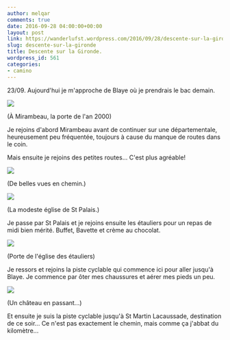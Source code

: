 ```yaml
---
author: melqar
comments: true
date: 2016-09-28 04:00:00+00:00
layout: post
link: https://wanderlufst.wordpress.com/2016/09/28/descente-sur-la-gironde/
slug: descente-sur-la-gironde
title: Descente sur la Gironde.
wordpress_id: 561
categories:
- camino
---
```


23/09. Aujourd'hui je m'approche de Blaye où je prendrais le bac demain.

[![](http://wanderlufst.files.wordpress.com/2016/09/wp-image-1430621903jpg.jpg)](http://wanderlufst.files.wordpress.com/2016/09/wp-image-1430621903jpg.jpg)

(À Mirambeau, la porte de l'an 2000)

Je rejoins d'abord Mirambeau avant de continuer sur une départementale, heureusement peu fréquentée, toujours à cause du manque de routes dans le coin.

Mais ensuite je rejoins des petites routes... C'est plus agréable!

[![](http://wanderlufst.files.wordpress.com/2016/09/wp-image-36136455jpg.jpg)](http://wanderlufst.files.wordpress.com/2016/09/wp-image-36136455jpg.jpg)

(De belles vues en chemin.)

[![](http://wanderlufst.files.wordpress.com/2016/09/wp-image-1349462075jpg.jpg)](http://wanderlufst.files.wordpress.com/2016/09/wp-image-1349462075jpg.jpg)

(La modeste église de St Palais.)

Je passe par St Palais et je rejoins ensuite les étauliers pour un repas de midi bien mérité. Buffet, Bavette et crème au chocolat.

[![](http://wanderlufst.files.wordpress.com/2016/09/wp-image-490976493jpg.jpg)](http://wanderlufst.files.wordpress.com/2016/09/wp-image-490976493jpg.jpg)

(Porte de l'église des étauliers)

Je ressors et rejoins la piste cyclable qui commence ici pour aller jusqu'à Blaye. Je commence par ôter mes chaussures et aérer mes pieds un peu.

[![](http://wanderlufst.files.wordpress.com/2016/09/wp-image-1528005030jpg.jpg)](http://wanderlufst.files.wordpress.com/2016/09/wp-image-1528005030jpg.jpg)

(Un château en passant...)

Et ensuite je suis la piste cyclable jusqu'à St Martin Lacaussade, destination de ce soir... Ce n'est pas exactement le chemin, mais comme ça j'abbat du kilomètre...
